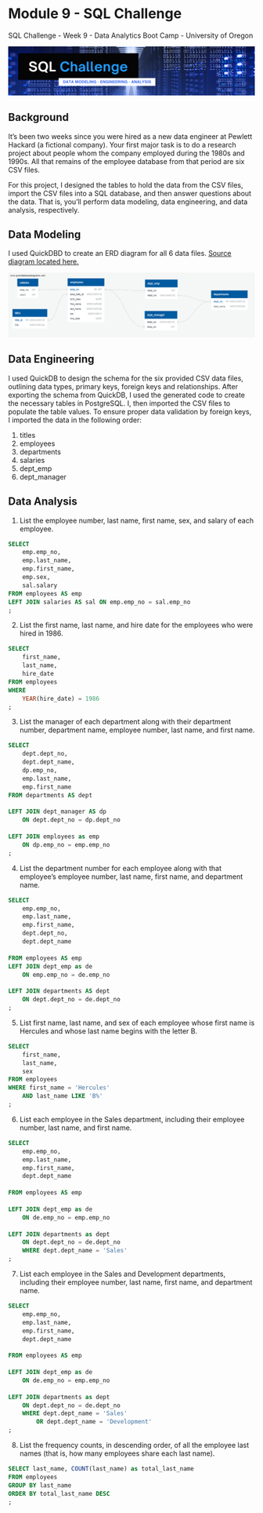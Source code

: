 # Module 9 - SQL Challenge

SQL Challenge - Week 9 - Data Analytics Boot Camp - University of Oregon

![Module 9 - SQL Challenge](images\header_graphic.png)


## Background
It’s been two weeks since you were hired as a new data engineer at Pewlett Hackard (a fictional company). Your first major task is to do a research project about people whom the company employed during the 1980s and 1990s. All that remains of the employee database from that period are six CSV files.

For this project, I designed the tables to hold the data from the CSV files, import the CSV files into a SQL database, and then answer questions about the data. That is, you’ll perform data modeling, data engineering, and data analysis, respectively.


## Data Modeling
I used QuickDBD to create an ERD diagram for all 6 data files.  [Source diagram located here.](https://app.quickdatabasediagrams.com/#/d/OgcunW)


![ERD Diagram](ERD_diagram.png)


## Data Engineering

I used QuickDB to design the schema for the six provided CSV data files, outlining data types, primary keys, foreign keys and relationships. After exporting the schema from QuickDB, I used the generated code to create the necessary tables in PostgreSQL. I, then imported the CSV files to populate the table values. To ensure proper data validation by foreign keys, I imported the data in the following order:
1. titles
2. employees
3. departments
4. salaries
5. dept_emp
6. dept_manager


## Data Analysis

1. List the employee number, last name, first name, sex, and salary of each employee.

```sql
SELECT 
    emp.emp_no,
    emp.last_name,
    emp.first_name,
    emp.sex,
    sal.salary
FROM employees AS emp
LEFT JOIN salaries AS sal ON emp.emp_no = sal.emp_no
;
```



2. List the first name, last name, and hire date for the employees who were hired in 1986.

```sql
SELECT 
    first_name,
	last_name,
	hire_date	
FROM employees
WHERE 
	YEAR(hire_date) = 1986
;
```


3. List the manager of each department along with their department number, department name, employee number, last name, and first name.

```sql
SELECT 
	dept.dept_no,
	dept.dept_name,
	dp.emp_no,
	emp.last_name,
	emp.first_name
FROM departments AS dept

LEFT JOIN dept_manager AS dp
	ON dept.dept_no = dp.dept_no
	
LEFT JOIN employees as emp
	ON dp.emp_no = emp.emp_no
;
```


4. List the department number for each employee along with that employee’s employee number, last name, first name, and department name.

```sql
SELECT 
	emp.emp_no,
	emp.last_name,
	emp.first_name,
	dept.dept_no,
	dept.dept_name
	
FROM employees AS emp
LEFT JOIN dept_emp as de
	ON emp.emp_no = de.emp_no
	
LEFT JOIN departments AS dept
	ON dept.dept_no = de.dept_no
;
```


5. List first name, last name, and sex of each employee whose first name is Hercules and whose last name begins with the letter B.

```sql
SELECT
	first_name,
	last_name,
	sex
FROM employees
WHERE first_name = 'Hercules' 
	AND last_name LIKE 'B%'
;
```


6. List each employee in the Sales department, including their employee number, last name, and first name.

```sql
SELECT 
	emp.emp_no,
	emp.last_name,
	emp.first_name,
	dept.dept_name
	
FROM employees AS emp

LEFT JOIN dept_emp as de
	ON de.emp_no = emp.emp_no
	
LEFT JOIN departments as dept
	ON dept.dept_no = de.dept_no
	WHERE dept.dept_name = 'Sales'
;
```


7. List each employee in the Sales and Development departments, including their employee number, last name, first name, and department name.

```sql
SELECT 
	emp.emp_no,
	emp.last_name,
	emp.first_name,
	dept.dept_name
	
FROM employees AS emp

LEFT JOIN dept_emp as de
	ON de.emp_no = emp.emp_no
	
LEFT JOIN departments as dept
	ON dept.dept_no = de.dept_no
	WHERE dept.dept_name = 'Sales'
		OR dept.dept_name = 'Development'
;
```


8. List the frequency counts, in descending order, of all the employee last names (that is, how many employees share each last name).

```sql
SELECT last_name, COUNT(last_name) as total_last_name
FROM employees
GROUP BY last_name
ORDER BY total_last_name DESC
;
```

